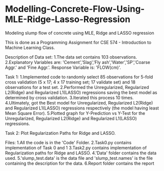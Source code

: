 # Modelling-Concrete-Flow-Using-MLE-Ridge-Lasso-Regression
Modeling slump flow of concrete using MLE, Ridge and LASSO regression

This is done as a Programming Assignment for CSE 574 -  Introduction to Machine Learning Class.

Description of Data set:
1.The data set contains 103 observations.
2.Explanatory Variables are:
  'Cement','Slag','Fly ash','Water','SP','Coarse Aggr.' and 'Fine Aggr.'. Response Variable is: 'FLOW(cm)'.

Task 1:
1.Implemented code to randomly select 85 observations for 5-fold cross validation (5 x 17; 4 x 17 training set; 17 validate set) and 18 observations for a test set.
2.Performed the Unregularized, Regularized L2(Ridge) and Regularized L1(LASSO) regressions saving the best model as determined by cross validation.
3.Iterated this process 10 times.
4.Ultimately, got the Best model for Unregularized, Regularized L2(Ridge) and Regularized L1(LASSO) regressions respectively (the model having least Mean Square Error).
5.Plotted graph for Y-Prediction vs Y-Test for the Unregularized, Regularized L2(Ridge) and Regularized L1(LASSO) regressions.


Task 2:
Plot Regularization Paths for Ridge and LASSO.


Files: 
1.All the code is in the 'Code' Folder.
2.Task0.py contains implementation of Task 0 and 1
3.Task2.py contains implementation of  Regularization paths for Ridge and LASSO.
4.'Data' folder contains the data used. 
5.'slump_test.data' is the data file and 'slump_test.names' is the file containing the description for the data.
6.Report folder contains the report


